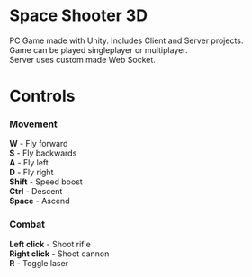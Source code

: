# Space Shooter 3D

PC Game made with Unity. Includes Client and Server projects.  
Game can be played singleplayer or multiplayer.  
Server uses custom made Web Socket.  

# Controls

### **Movement**  

**W** - Fly forward  
**S** - Fly backwards  
**A** - Fly left  
**D** - Fly right  
**Shift** - Speed boost  
**Ctrl** - Descent  
**Space** - Ascend  

### **Combat**  

**Left click** - Shoot rifle  
**Right click** - Shoot cannon  
**R** - Toggle laser  
